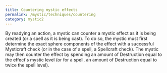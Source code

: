 ```yaml
---
title: Countering mystic effects
permalink: /mystic/techniques/countering
category: mystic2
---
```

By readying an action, a mystic can counter a mystic effect as it is
being created (or a spell as it is being cast). To do so, the mystic
must first determine the exact sphere components of the effect with a
successful Mysticraft check (or in the case of a spell, a Spellcraft
check). The mystic may then counter the effect by spending an amount of
Destruction equal to the effect's mystic level (or for a spell, an
amount of Destruction equal to twice the spell level).
